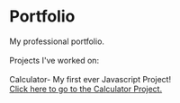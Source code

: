 # Portfolio
My professional portfolio.\
\
Projects I've worked on:\
\
  Calculator- My first ever Javascript Project!\
  [Click here to go to the Calculator Project.](https://rawcdn.githack.com/JaidenKhosla/Portfolio/bf6d3253c710ff3bd5213e00d76fd67574725f8e/PortfolioWebsite/Projects/calculator/index.html)
